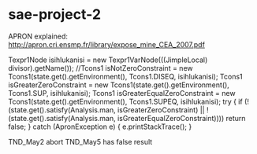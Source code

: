 # sae-project-2

APRON explained: http://apron.cri.ensmp.fr/library/expose_mine_CEA_2007.pdf

Texpr1Node isihlukanisi = new Texpr1VarNode(((JimpleLocal) divisor).getName());
//Tcons1 isNotZeroConstraint = new Tcons1(state.get().getEnvironment(), Tcons1.DISEQ, isihlukanisi);
Tcons1 isGreaterZeroConstraint = new Tcons1(state.get().getEnvironment(), Tcons1.SUP, isihlukanisi);
Tcons1 isGreaterEqualZeroConstraint = new Tcons1(state.get().getEnvironment(), Tcons1.SUPEQ, isihlukanisi);
try {
	if (! (state.get().satisfy(Analysis.man, isGreaterZeroConstraint) || !(state.get().satisfy(Analysis.man, isGreaterEqualZeroConstraint)))) return false;
}
catch (ApronException e) {
	e.printStackTrace();
} 

TND_May2 abort
TND_May5 has false result
